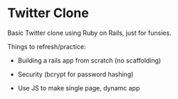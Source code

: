 # Twitter Clone

Basic Twitter clone using Ruby on Rails, just for funsies.

Things to refresh/practice:

* Building a rails app from scratch (no scaffolding)

* Security (bcrypt for password hashing)

* Use JS to make single page, dynamc app

